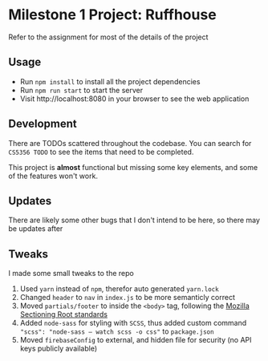 # Milestone 1 Project: Ruffhouse

Refer to the assignment for most of the details of the project

## Usage

* Run  `npm install` to install all the project dependencies
* Run `npm run start` to start the server
* Visit http://localhost:8080 in your browser to see the web application

## Development

There are TODOs scattered throughout the codebase. You can search for `CS5356 TODO` to see the items that need to be completed.

This project is __almost__ functional but missing some key elements, and some of the features won't work.

## Updates

There are likely some other bugs that I don't intend to be here, so there may be updates after

## Tweaks

I made some small tweaks to the repo

1. Used `yarn` instead of `npm`, therefor auto generated `yarn.lock` 
2. Changed `header` to `nav` in `index.js` to be more semanticly correct
3. Moved `partials/footer` to inside the `<body>` tag, following the [Mozilla Sectioning Root standards](https://developer.mozilla.org/en-US/docs/Web/HTML/Element/Heading_Elements#Sectioning_root)
4. Added `node-sass` for styling with `SCSS`, thus added custom command `"scss": "node-sass — watch scss -o css"` to `package.json`
5. Moved `firebaseConfig` to external, and hidden file for security (no API keys publicly available)
